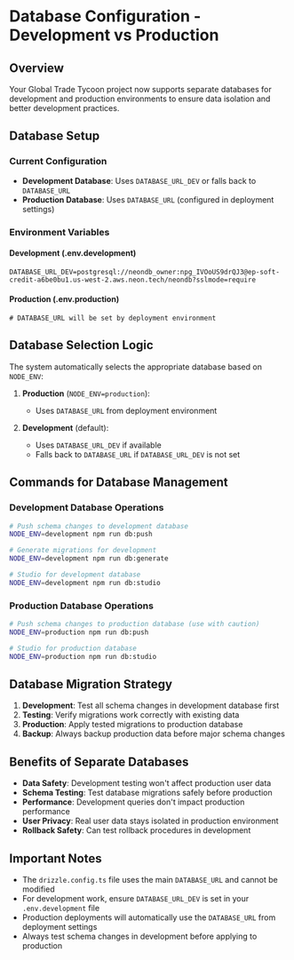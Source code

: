 # Database Configuration - Development vs Production

## Overview

Your Global Trade Tycoon project now supports separate databases for development and production environments to ensure data isolation and better development practices.

## Database Setup

### Current Configuration
- **Development Database**: Uses `DATABASE_URL_DEV` or falls back to `DATABASE_URL`
- **Production Database**: Uses `DATABASE_URL` (configured in deployment settings)

### Environment Variables

#### Development (.env.development)
```
DATABASE_URL_DEV=postgresql://neondb_owner:npg_IVOoUS9drQJ3@ep-soft-credit-a6be0bu1.us-west-2.aws.neon.tech/neondb?sslmode=require
```

#### Production (.env.production)
```
# DATABASE_URL will be set by deployment environment
```

## Database Selection Logic

The system automatically selects the appropriate database based on `NODE_ENV`:

1. **Production** (`NODE_ENV=production`):
   - Uses `DATABASE_URL` from deployment environment
   
2. **Development** (default):
   - Uses `DATABASE_URL_DEV` if available
   - Falls back to `DATABASE_URL` if `DATABASE_URL_DEV` is not set

## Commands for Database Management

### Development Database Operations
```bash
# Push schema changes to development database
NODE_ENV=development npm run db:push

# Generate migrations for development
NODE_ENV=development npm run db:generate

# Studio for development database
NODE_ENV=development npm run db:studio
```

### Production Database Operations
```bash
# Push schema changes to production database (use with caution)
NODE_ENV=production npm run db:push

# Studio for production database
NODE_ENV=production npm run db:studio
```

## Database Migration Strategy

1. **Development**: Test all schema changes in development database first
2. **Testing**: Verify migrations work correctly with existing data
3. **Production**: Apply tested migrations to production database
4. **Backup**: Always backup production data before major schema changes

## Benefits of Separate Databases

- **Data Safety**: Development testing won't affect production user data
- **Schema Testing**: Test database migrations safely before production
- **Performance**: Development queries don't impact production performance
- **User Privacy**: Real user data stays isolated in production environment
- **Rollback Safety**: Can test rollback procedures in development

## Important Notes

- The `drizzle.config.ts` file uses the main `DATABASE_URL` and cannot be modified
- For development work, ensure `DATABASE_URL_DEV` is set in your `.env.development` file
- Production deployments will automatically use the `DATABASE_URL` from deployment settings
- Always test schema changes in development before applying to production
